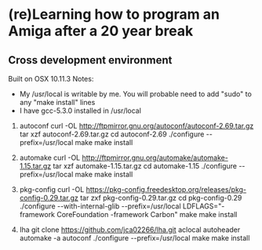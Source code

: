 (re)Learning how to program an Amiga after a 20 year break
==========================================================

Cross development environment
-----------------------------
Built on OSX 10.11.3
Notes: 
   * My /usr/local is writable by me. You will probable need to add "sudo" to any "make install" lines
   * I have gcc-5.3.0 installed in /usr/local

1. autoconf
    curl -OL http://ftpmirror.gnu.org/autoconf/autoconf-2.69.tar.gz
    tar xzf autoconf-2.69.tar.gz
    cd autoconf-2.69
    ./configure --prefix=/usr/local
    make
    make install

2. automake
    curl -OL http://ftpmirror.gnu.org/automake/automake-1.15.tar.gz
    tar xzf automake-1.15.tar.gz
    cd automake-1.15
    ./configure --prefix=/usr/local
    make
    make install

3. pkg-config
    curl -OL https://pkg-config.freedesktop.org/releases/pkg-config-0.29.tar.gz
    tar zxf pkg-config-0.29.tar.gz
    cd pkg-config-0.29
    ./configure --with-internal-glib --prefix=/usr/local LDFLAGS="-framework CoreFoundation -framework Carbon"
    make
    make install

4. lha
    git clone https://github.com/jca02266/lha.git
    aclocal
    autoheader
    automake -a
    autoconf
    ./configure --prefix=/usr/local
    make
    make install